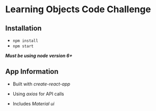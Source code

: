 # Learning Objects Code Challenge

## Installation
* `npm install`
* `npm start`

***Must be using node version 6+***

## App Information

* Built with *create-react-app*

* Using *axios* for API calls

* Includes *Material ui*
